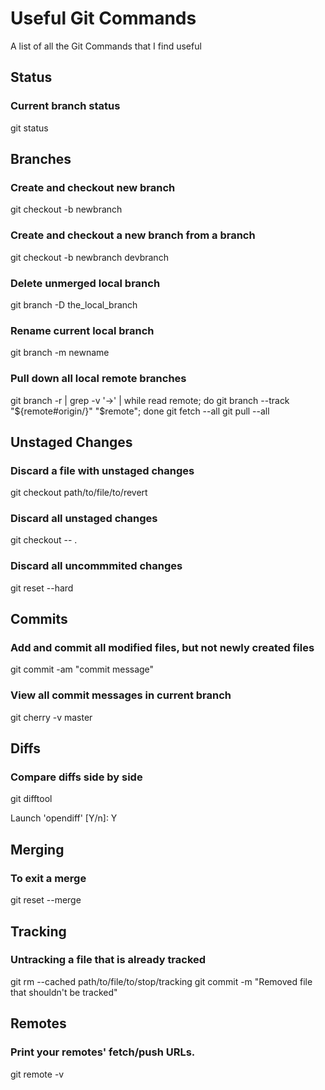 # Useful Git Commands
A list of all the Git Commands that I find useful

## Status

### Current branch status
git status

## Branches

### Create and checkout new branch
git checkout -b newbranch

### Create and checkout a new branch from a branch
git checkout -b newbranch devbranch

### Delete unmerged local branch
git branch -D the_local_branch

### Rename current local branch
git branch -m newname

### Pull down all local remote branches
git branch -r | grep -v '\->' | while read remote; do git branch --track "${remote#origin/}" "$remote"; done
git fetch --all
git pull --all

## Unstaged Changes

### Discard a file with unstaged changes
git checkout path/to/file/to/revert

### Discard all unstaged changes
git checkout -- .

### Discard all uncommmited changes
git reset --hard

## Commits

### Add and commit all modified files, but not newly created files
git commit -am  "commit message"

### View all commit messages in current branch
git cherry -v master

## Diffs

### Compare diffs side by side

git difftool

Launch 'opendiff' [Y/n]: Y

## Merging

### To exit a merge
git reset --merge

## Tracking

### Untracking a file that is already tracked
git rm --cached path/to/file/to/stop/tracking
git commit -m "Removed file that shouldn't be tracked"

## Remotes

### Print your remotes' fetch/push URLs.
git remote -v
